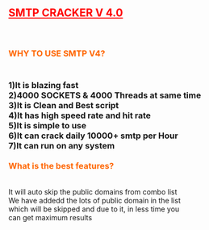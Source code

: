 <h2><br /><span style="text-decoration: underline; color: #ff0000;"><strong>SMTP CRACKER V 4.0</strong></span></h2>
<p>&nbsp;</p>
<h3><span style="color: #ff6600;">WHY TO USE SMTP V4?</span></h3>
<h3><br />1)It is blazing fast<br />2)4000 SOCKETS &amp; 4000 Threads at same time<br />3)It is Clean and Best script<br />4)It has high speed rate and hit rate<br />5)It is simple to use<br />6)It can crack daily 10000+ smtp per Hour <br />7)It can run on any system<br /> <br /><span style="color: #ff6600;">What is the best features?</span></h3>
<p><br />It will auto skip the public domains from combo list<br />We have addedd the lots of public domain in the list<br />which will be skipped and due to it, in less time you<br />can get maximum results</p>
<p>&nbsp;</p>
